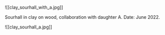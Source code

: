 ![[clay_sourhall_with_a.jpg]]

Sourhall in clay on wood, collaboration with daughter A.
Date: June 2022.

![[clay_sourhall_a.jpg]]